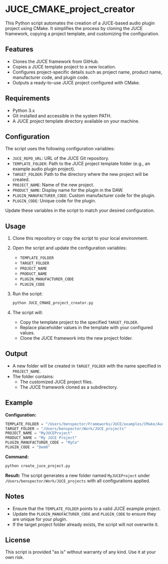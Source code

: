 # JUCE_CMAKE_project_creator

This Python script automates the creation of a JUCE-based audio plugin project using CMake. It simplifies the process by cloning the JUCE framework, copying a project template, and customizing the configuration.

## Features
- Clones the JUCE framework from GitHub.
- Copies a JUCE template project to a new location.
- Configures project-specific details such as project name, product name, manufacturer code, and plugin code.
- Outputs a ready-to-use JUCE project configured with CMake.

## Requirements
- Python 3.x
- Git installed and accessible in the system PATH.
- A JUCE project template directory available on your machine.

## Configuration
The script uses the following configuration variables:

- `JUCE_REPO_URL`: URL of the JUCE Git repository.
- `TEMPLATE_FOLDER`: Path to the JUCE project template folder (e.g., an example audio plugin project).
- `TARGET_FOLDER`: Path to the directory where the new project will be created.
- `PROJECT_NAME`: Name of the new project.
- `PRODUCT_NAME`: Display name for the plugin in the DAW.
- `PLUGIN_MANUFACTURER_CODE`: Custom manufacturer code for the plugin.
- `PLUGIN_CODE`: Unique code for the plugin.

Update these variables in the script to match your desired configuration.

## Usage
1. Clone this repository or copy the script to your local environment.
2. Open the script and update the configuration variables:
    - `TEMPLATE_FOLDER`
    - `TARGET_FOLDER`
    - `PROJECT_NAME`
    - `PRODUCT_NAME`
    - `PLUGIN_MANUFACTURER_CODE`
    - `PLUGIN_CODE`
3. Run the script:

    ```bash
    python JUCE_CMAKE_project_creator.py
    ```

4. The script will:
    - Copy the template project to the specified `TARGET_FOLDER`.
    - Replace placeholder values in the template with your configured values.
    - Clone the JUCE framework into the new project folder.

## Output
- A new folder will be created in `TARGET_FOLDER` with the name specified in `PROJECT_NAME`.
- The folder contains:
  - The customized JUCE project files.
  - The JUCE framework cloned as a subdirectory.

## Example
**Configuration:**
```python
TEMPLATE_FOLDER = "/Users/benspector/Frameworks/JUCE/examples/CMake/AudioPlugin"
TARGET_FOLDER = "/Users/benspector/Work/JUCE_projects"
PROJECT_NAME = "MyJUCEProject"
PRODUCT_NAME = "My JUCE Project"
PLUGIN_MANUFACTURER_CODE = "MyCo"
PLUGIN_CODE = "Dem0"
```

**Command:**
```bash
python create_juce_project.py
```

**Result:**
The script generates a new folder named `MyJUCEProject` under `/Users/benspector/Work/JUCE_projects` with all configurations applied.

## Notes
- Ensure that the `TEMPLATE_FOLDER` points to a valid JUCE example project.
- Update the `PLUGIN_MANUFACTURER_CODE` and `PLUGIN_CODE` to ensure they are unique for your plugin.
- If the target project folder already exists, the script will not overwrite it.

## License
This script is provided "as is" without warranty of any kind. Use it at your own risk.

